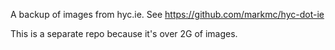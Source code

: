 A backup of images from hyc.ie. See https://github.com/markmc/hyc-dot-ie

This is a separate repo because it's over 2G of images.
